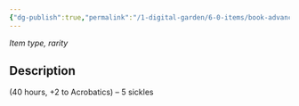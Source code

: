 ```yaml
---
{"dg-publish":true,"permalink":"/1-digital-garden/6-0-items/book-advanced-quidditch-techniques/","tags":["#item","#mundane","#book"]}
---
```


*Item type, rarity*

## Description

(40 hours, +2 to Acrobatics) – 5 sickles